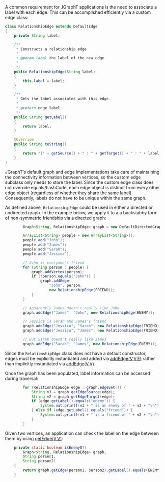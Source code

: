 A common requirement for JGraphT applications is the need to associate a label
with each edge.  This can be accomplished efficiently via a custom edge class:

```java
class RelationshipEdge extends DefaultEdge
{
    private String label;

    /**
     * Constructs a relationship edge
     *
     * @param label the label of the new edge.
     * 
     */
    public RelationshipEdge(String label)
    {
        this.label = label;
    }

    /**
     * Gets the label associated with this edge.
     *
     * @return edge label
     */
    public String getLabel()
    {
        return label;
    }

    @Override
    public String toString()
    {
        return "(" + getSource() + " : " + getTarget() + " : " + label + ")";
    }
}
```

JGraphT's default graph and edge implementations take care of
maintaining the connectivity information between vertices, so the
custom edge subclass only needs to store the label.  Since the custom
edge class does not override equals/hashCode, each edge object is
distinct from every other edge object (regardless of whether they
share the same label).  Consequently, labels do not have to be
unique within the same graph.

As defined above, `RelationshipEdge` could be used in either a
directed or undirected graph.  In the example below, we apply it to a
a backstabby form of non-symmetric friendship via a directed graph:

```java
        Graph<String, RelationshipEdge> graph = new DefaultDirectedGraph<>(RelationshipEdge.class);

        ArrayList<String> people = new ArrayList<String>();
        people.add("John");
        people.add("James");
        people.add("Sarah");
        people.add("Jessica");

        // John is everyone's friend
        for (String person : people) {
            graph.addVertex(person);
            if (!person.equals("John")) {
                graph.addEdge(
                    "John", person,
                    new RelationshipEdge(FRIEND));
            }
        }

        // Apparently James doesn't really like John
        graph.addEdge("James", "John", new RelationshipEdge(ENEMY));

        // Jessica is Sarah and James's friend
        graph.addEdge("Jessica", "Sarah", new RelationshipEdge(FRIEND));
        graph.addEdge("Jessica", "James", new RelationshipEdge(FRIEND));

        // But Sarah doesn't really like James
        graph.addEdge("Sarah", "James", new RelationshipEdge(ENEMY));
```

Since the `RelationshipEdge` class does not have a default constructor, edges
must be explicitly instantiated and added via [addEdge(V,V,E)](http://jgrapht.org/javadoc/org/jgrapht/Graph.html#addEdge-V-V-E-) rather than implicitly instantiated via
[addEdge(V,V)](http://jgrapht.org/javadoc/org/jgrapht/Graph.html#addEdge-V-V-).

Once the graph has been populated, label information can be accessed during traversal:

```java
        for (RelationshipEdge edge : graph.edgeSet()) {
            String v1 = graph.getEdgeSource(edge);
            String v2 = graph.getEdgeTarget(edge);
            if (edge.getLabel().equals("enemy")) {
                System.out.printf(v1 + " is an enemy of " + v2 + "\n");
            } else if (edge.getLabel().equals("friend")) {
                System.out.printf(v1 + " is a friend of " + v2 + "\n");
            }
        }
```

Given two vertices, an application can check the label on the edge between them by using [getEdge(V,V)](http://jgrapht.org/javadoc/org/jgrapht/Graph.html#getEdge-V-V-):

```java
    private static boolean isEnemyOf(
        Graph<String, RelationshipEdge> graph,
        String person1,
        String person2)
    {
        return graph.getEdge(person1, person2).getLabel().equals(ENEMY);
    }
```

